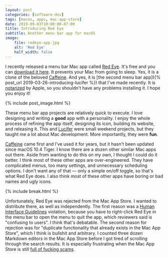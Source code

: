 ```yaml
---
layout: post
categories: [software-dev]
tags: [macos, apps, mac-app-store]
date: 2019-09-03T10:00:00-07:00
title: Introducing Red Eye
subtitle: Another menu bar app for macOS
image:
    file: redeye-app.jpg
    alt: 'Red Eye'
    half_width: false
---
```


I recently released a menu bar Mac app called [Red Eye](https://www.hexedbits.com/redeye/). It's free and you can [download it here](https://www.hexedbits.com/redeye/). It prevents your Mac from going to sleep. Yes, it is a clone of the beloved [Caffeine](http://lightheadsw.com/caffeine/). And yes, it is [the second menu bar app]({% post_url 2019-03-26-introducing-lucifer %}) that I've made recently. It is [notarized](https://developer.apple.com/documentation/security/notarizing_your_app_before_distribution) by Apple, so you shouldn't have any problems installing it. I hope you enjoy it!

<!--excerpt-->

{% include post_image.html %}

These menu bar app projects are relatively quick to execute. I love designing and writing a **good** app with a personality. I enjoy the whole process of refining the app itself, designing its icon, building its website, and releasing it. This and [Lucifer](https://www.hexedbits.com/lucifer/) were small weekend projects, but they taught me a lot about Mac development. More importantly, they were **fun**.

[Caffeine](http://lightheadsw.com/caffeine/) came first and I've used it for years, but it hasn't been updated since macOS 10.4 Tiger. I know there are a dozen other similar Mac apps out there. Aside from wanting to do this on my own, I thought I could do it better. I think most of these other apps are over-engineered. They have complicated menus, too many settings, and unnecessary scheduling options. I don't want any of that &mdash; only a simple on/off toggle, so that's what Red Eye does. I also think most of these other apps have boring or bad names and ugly icons.

{% include break.html %}

Unfortunately, Red Eye was rejected from the Mac App Store. I wanted to distribute there, as well as independently. The first reason was a [Human Interface Guidelines](https://developer.apple.com/design/human-interface-guidelines/macos/overview/themes/) violation, because you have to right-click Red Eye in the menu bar to open the menu to quit the app, which reviewers said is "confusing to users". I think that's debatable. The second reason for rejection was for "duplicate functionality that already exists in the Mac App Store", which I think is bullshit and arbitrary. I counted three dozen Markdown editors in the Mac App Store before I got tired of scrolling through the search results. It is especially frustrating when the Mac App Store is still [full of fucking scams](https://www.howtogeek.com/281849/dont-be-fooled-the-mac-app-store-is-full-of-scams/).
